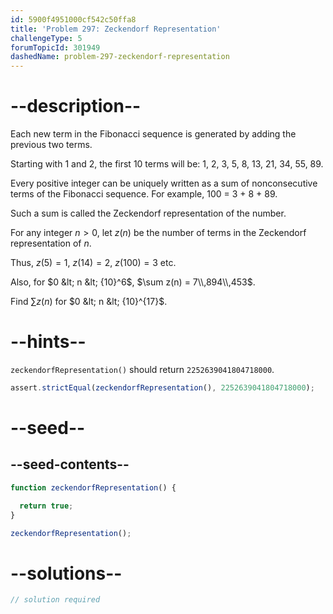 ```yaml
---
id: 5900f4951000cf542c50ffa8
title: 'Problem 297: Zeckendorf Representation'
challengeType: 5
forumTopicId: 301949
dashedName: problem-297-zeckendorf-representation
---
```


# --description--

Each new term in the Fibonacci sequence is generated by adding the previous two terms.

Starting with 1 and 2, the first 10 terms will be: 1, 2, 3, 5, 8, 13, 21, 34, 55, 89.

Every positive integer can be uniquely written as a sum of nonconsecutive terms of the Fibonacci sequence. For example, 100 = 3 + 8 + 89.

Such a sum is called the Zeckendorf representation of the number.

For any integer $n>0$, let $z(n)$ be the number of terms in the Zeckendorf representation of $n$.

Thus, $z(5) = 1$, $z(14) = 2$, $z(100) = 3$ etc.

Also, for $0 &lt; n &lt; {10}^6$, $\sum z(n) = 7\\,894\\,453$.

Find $\sum z(n)$ for $0 &lt; n &lt; {10}^{17}$.

# --hints--

`zeckendorfRepresentation()` should return `2252639041804718000`.

```js
assert.strictEqual(zeckendorfRepresentation(), 2252639041804718000);
```

# --seed--

## --seed-contents--

```js
function zeckendorfRepresentation() {

  return true;
}

zeckendorfRepresentation();
```

# --solutions--

```js
// solution required
```
